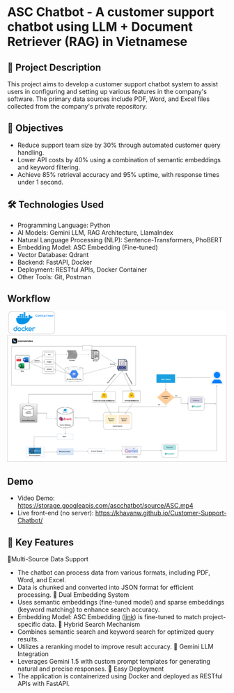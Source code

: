 ﻿# ASC Chatbot - A customer support chatbot using LLM + Document Retriever (RAG) in Vietnamese

## 📝 Project Description
This project aims to develop a customer support chatbot system to assist users in configuring and setting up various features in the company's software. The primary data sources include PDF, Word, and Excel files collected from the company's private repository.

## 🎯 Objectives
- Reduce support team size by 30% through automated customer query handling.
- Lower API costs by 40% using a combination of semantic embeddings and keyword filtering.
- Achieve 85% retrieval accuracy and 95% uptime, with response times under 1 second.

## 🛠 Technologies Used
- Programming Language: Python
- AI Models: Gemini LLM, RAG Architecture, LlamaIndex
- Natural Language Processing (NLP): Sentence-Transformers, PhoBERT
- Embedding Model: ASC Embedding (Fine-tuned)
- Vector Database: Qdrant
- Backend: FastAPI, Docker
- Deployment: RESTful APIs, Docker Container
- Other Tools: Git, Postman

## Workflow
![WorkFlow](Workflow/WorkFlow_Chatbot.png)

## Demo
- Video Demo: https://storage.googleapis.com/ascchatbot/source/ASC.mp4
- Live front-end (no server): https://khavanw.github.io/Customer-Support-Chatbot/ 

## 🚀 Key Features
🔹Multi-Source Data Support
- The chatbot can process data from various formats, including PDF, Word, and Excel.
- Data is chunked and converted into JSON format for efficient processing.
🔹 Dual Embedding System
- Uses semantic embeddings (fine-tuned model) and sparse embeddings (keyword matching) to enhance search accuracy.
- Embedding Model: ASC Embedding ([link](https://huggingface.co/vankha/asc_embedding)) is fine-tuned to match project-specific data.
🔹 Hybrid Search Mechanism
- Combines semantic search and keyword search for optimized query results.
- Utilizes a reranking model to improve result accuracy.
🔹 Gemini LLM Integration
- Leverages Gemini 1.5 with custom prompt templates for generating natural and precise responses.
🔹 Easy Deployment
- The application is containerized using Docker and deployed as RESTful APIs with FastAPI.
